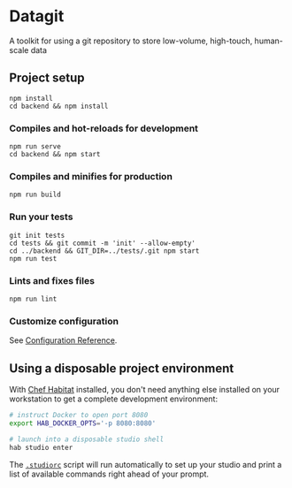 # Datagit

A toolkit for using a git repository to store low-volume, high-touch, human-scale data

## Project setup

```
npm install
cd backend && npm install
```

### Compiles and hot-reloads for development

```
npm run serve
cd backend && npm start
```

### Compiles and minifies for production

```
npm run build
```

### Run your tests

```
git init tests
cd tests && git commit -m 'init' --allow-empty'
cd ../backend && GIT_DIR=../tests/.git npm start
npm run test
```

### Lints and fixes files

```
npm run lint
```

### Customize configuration

See [Configuration Reference](https://cli.vuejs.org/config/).

## Using a disposable project environment

With [Chef Habitat](https://habitat.sh) installed, you don't need
anything else installed on your workstation to get a complete
development environment:

```bash
# instruct Docker to open port 8080
export HAB_DOCKER_OPTS='-p 8080:8080'

# launch into a disposable studio shell
hab studio enter
```

The [`.studiorc`](./.studiorc) script will run automatically to set up your
studio and print a list of available commands right ahead of your prompt.

